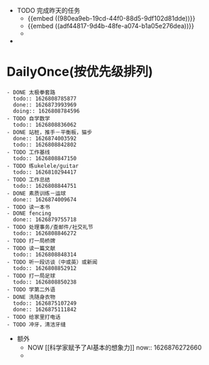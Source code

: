 - TODO 完成昨天的任务
	- {{embed ((980ea9eb-19cd-44f0-88d5-9df102d81dde))}}
	- {{embed ((adf44817-9d4b-48fe-a074-b1a05e276dea))}}
	-
-
# DailyOnce(按优先级排列)
	- DONE 太极拳套路
	  todo:: 1626808785877
	  done:: 1626873993969
	  doing:: 1626808784596
	- TODO 自学数学
	  todo:: 1626808836062
	- DONE 站桩，推手－平衡板，猫步
	  done:: 1626874003592
	  todo:: 1626808842802
	- TODO 工作基线
	  todo:: 1626808847150
	- TODO 练ukelele/guitar
	  todo:: 1626810294417
	- TODO 工作总结
	  todo:: 1626808844751
	- DONE 素质训练－运球
	  done:: 1626874009674
	- TODO 读一本书
	- DONE fencing
	  done:: 1626879755718
	- TODO 处理事务/查邮件/社交礼节
	  todo:: 1626808846272
	- TODO 打一局桥牌
	- TODO 读一篇文献
	  todo:: 1626808848314
	- TODO 听一段访谈（中或英）或新闻
	  todo:: 1626808852912
	- TODO 打一局足球
	  todo:: 1626808850238
	- TODO 学第二外语
	- DONE 洗随身衣物
	  todo:: 1626875107249
	  done:: 1626875111842
	- TODO 给家里打电话
	- TODO 冲牙，清洁牙缝
- 额外
	- NOW [[科学家赋予了AI基本的想象力]]
	  now:: 1626876272660
	-